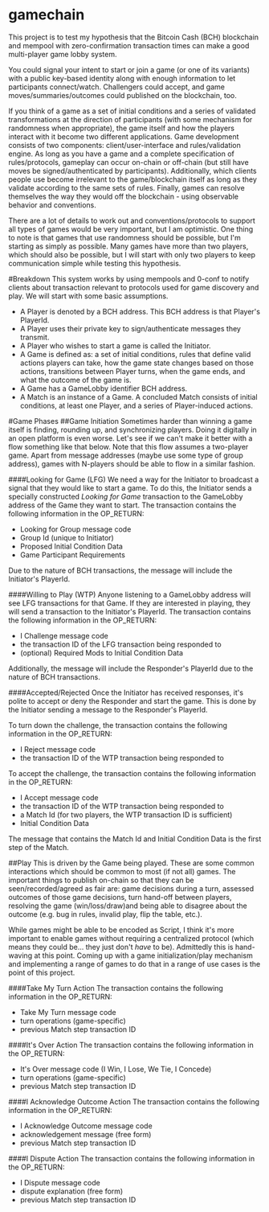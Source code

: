 # gamechain

This project is to test my hypothesis that the Bitcoin Cash (BCH) blockchain and mempool with zero-confirmation transaction times can make a good multi-player game lobby system.

You could signal your intent to start or join a game (or one of its variants) with a public key-based identity along with enough information to let participants connect/watch. Challengers could accept, and game moves/summaries/outcomes could published on the blockchain, too.

If you think of a game as a set of initial conditions and a series of validated transformations at the direction of participants (with some mechanism for randomness when appropriate), the game itself and how the players interact with it become two different applications. Game development consists of two components: client/user-interface and rules/validation engine. As long as you have a game and a complete specification of rules/protocols, gameplay can occur on-chain or off-chain (but still have moves be signed/authenticated by participants). Additionally, which clients people use become irrelevant to the game/blockchain itself as long as they validate according to the same sets of rules. Finally, games can resolve themselves the way they would off the blockchain - using observable behavior and conventions.

There are a lot of details to work out and conventions/protocols to support all types of games would be very important, but I am optimistic. One thing to note is that games that use randomness should be possible, but I'm starting as simply as possible. Many games have more than two players, which should also be possible, but I will start with only two players to keep communication simple while testing this hypothesis.


#Breakdown
This system works by using mempools and 0-conf to notify clients about transaction relevant to protocols used for game discovery and play. We will start with some basic assumptions.
* A Player is denoted by a BCH address. This BCH address is that Player's PlayerId.
* A Player uses their private key to sign/authenticate messages they transmit.
* A Player who wishes to start a game is called the Initiator.
* A Game is defined as: a set of initial conditions, rules that define valid actions players can take, how the game state changes based on those actions, transitions between Player turns, when the game ends, and what the outcome of the game is.
* A Game has a GameLobby identifier BCH address.  
* A Match is an instance of a Game. A concluded Match consists of initial conditions, at least one Player, and a series of Player-induced actions.

#Game Phases
##Game Initiation
Sometimes harder than winning a game itself is finding, rounding up, and synchronizing players. Doing it digitally in an open platform is even worse. Let's see if we can't make it better with a flow something like that below. Note that this flow assumes a two-player game. Apart from message addresses (maybe use some type of group address), games with N-players should be able to flow in a similar fashion.

####Looking for Game (LFG)
We need a way for the Initiator to broadcast a signal that they would like to start a game. To do this, the Initiator sends a specially constructed _Looking for Game_ transaction to the GameLobby address of the Game they want to start. The transaction contains the following information in the OP_RETURN:
* Looking for Group message code
* Group Id (unique to Initiator)
* Proposed Initial Condition Data
* Game Participant Requirements

Due to the nature of BCH transactions, the message will include the Initiator's PlayerId.

####Willing to Play (WTP)
Anyone listening to a GameLobby address will see LFG transactions for that Game. If they are interested in playing, they will send a transaction to the Initiator's PlayerId. The transaction contains the following information in the OP_RETURN:
* I Challenge message code
* the transaction ID of the LFG transaction being responded to
* (optional) Required Mods to Initial Condition Data

Additionally, the message will include the Responder's PlayerId due to the nature of BCH transactions.

####Accepted/Rejected
Once the Initiator has received responses, it's polite to accept or deny the Responder and start the game. This is done by the Initiator sending a message to the Responder's PlayerId. 

To turn down the challenge, the transaction contains the following information in the OP_RETURN:
* I Reject message code
* the transaction ID of the WTP transaction being responded to

To accept the challenge, the transaction contains the following information in the OP_RETURN:
* I Accept message code
* the transaction ID of the WTP transaction being responded to
* a Match Id (for two players, the WTP transaction ID is sufficient)
* Initial Condition Data

The message that contains the Match Id and Initial Condition Data is the first step of the Match.

##Play
This is driven by the Game being played. These are some common interactions which should be common to most (if not all) games. The important things to publish on-chain so that they can be seen/recorded/agreed as fair are: game decisions during a turn, assessed outcomes of those game decisions, turn hand-off between players, resolving the game (win/loss/draw)and being able to disagree about the outcome (e.g. bug in rules, invalid play, flip the table, etc.). 

While games might be able to be encoded as Script, I think it's more important to enable games without requiring a centralized protocol (which means they could be... they just don't *have* to be). Admittedly this is hand-waving at this point. Coming up with a game initialization/play mechanism and implementing a range of games to do that in a range of use cases is the point of this project. 

 ####Take My Turn Action
 The transaction contains the following information in the OP_RETURN:
 * Take My Turn message code
 * turn operations (game-specific)
 * previous Match step transaction ID
 
 ####It's Over Action
 The transaction contains the following information in the OP_RETURN:
 * It's Over message code (I Win, I Lose, We Tie, I Concede)
 * turn operations (game-specific)
 * previous Match step transaction ID
 
 ####I Acknowledge Outcome Action
 The transaction contains the following information in the OP_RETURN:
 * I Acknowledge Outcome message code
 * acknowledgement message (free form)
 * previous Match step transaction ID
 
 ####I Dispute Action
 The transaction contains the following information in the OP_RETURN:
 * I Dispute message code
 * dispute explanation (free form)
 * previous Match step transaction ID
 
 
 